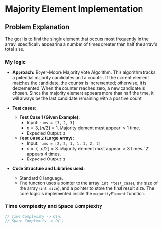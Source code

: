 # Majority Element Implementation

## Problem Explanation 
The goal is to find the single element that occurs most frequently in the array, specifically appearing a number of times greater than half the array's total size.

### My logic

* **Approach:** Boyer-Moore Majority Vote Algorithm. This algorithm tracks a potential majority candidates and a counter. If the current element matches the candidate, the counter is incremented; otherwise, it is decremented. When the counter reaches zero, a new candidate is chosen. Since the majority element appears more than half the time, it will always be the last candidate remaining with a positive count.

* **Test cases:**
    * **Test Case 1 (Given Example):**
        * Input: `nums = [3, 2, 3]`
        * $n=3$, $\lfloor n/2 \rfloor = 1$. Majority element must appear $>1$ time.
        * Expected Output: `3`
    * **Test Case 2 (Large Array):**
        * Input: `nums = [2, 2, 1, 1, 1, 2, 2]`
        * $n=7$, $\lfloor n/2 \rfloor = 3$. Majority element must appear $>3$ times. '2' appears 4 times.
        * Expected Output: `2`

* **Code Structure and Libraries used:**
    * Standard C language.
    * The function uses a pointer to the array (`int *test_case`), the size of the array (`int size`), and a pointer to store the final result size. The core logic is implemented inside the `majorityElement` function.

### Time Complexity and Space Complexity

```c
// Time Complexity -> O(n)
// Space Complexity -> O(1)
